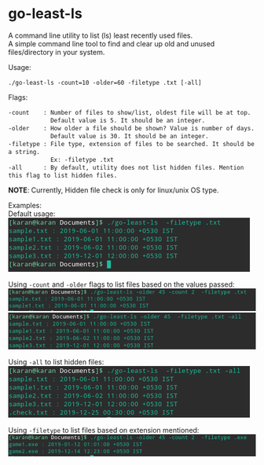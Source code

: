# go-least-ls
A command line utility to list (ls) least recently used files.<br>
A simple command line tool to find and clear up old and unused files/directory in your system.

Usage:
```
./go-least-ls -count=10 -older=60 -filetype .txt [-all]
```
Flags:
```
-count    : Number of files to show/list, oldest file will be at top. 
            Default value is 5. It should be an integer.
-older    : How older a file should be shown? Value is number of days. 
            Default value is 30. It should be an integer.
-filetype : File type, extension of files to be searched. It should be a string. 
            Ex: -filetype .txt
-all      : By default, utility does not list hidden files. Mention this flag to list hidden files.
```
**NOTE**: Currently, Hidden file check is only for linux/unix OS type.

Examples:<br>
Default usage:<br>
![alt text](screenshots/usage.png "Usage with default flag values")

Using `-count` and `-older` flags to list files based on the values passed:<br>
![alt text](screenshots/countFlag.png "Usage of count flag to override the default value.")<br>
![alt text](screenshots/olderFlag.png "Usage of older flag to override the default value.") 

Using `-all` to list hidden files:<br>
![alt text](screenshots/hiddenfiles.png "Usage of all flag to list hidden files.") 

Using `-filetype` to list files based on extension mentioned:<br>
![alt text](screenshots/filetypeFlag.png "Usage of filetype flag to list files based on extension type.") 